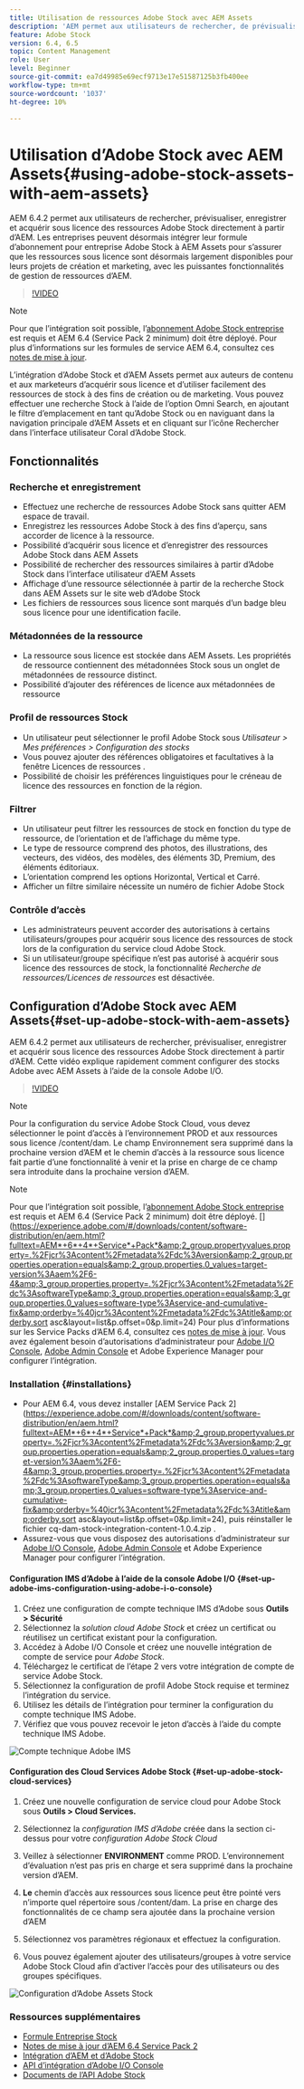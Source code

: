 ```yaml
---
title: Utilisation de ressources Adobe Stock avec AEM Assets
description: 'AEM permet aux utilisateurs de rechercher, de prévisualiser, d’enregistrer et d’acquérir sous licence des ressources Adobe Stock directement à partir d’AEM. Les entreprises peuvent désormais intégrer leur formule d’abonnement pour entreprise Adobe Stock à AEM Assets pour s’assurer que les ressources sous licence sont désormais largement disponibles pour leurs projets de création et marketing, avec les puissantes fonctionnalités de gestion de ressources d’AEM. '
feature: Adobe Stock
version: 6.4, 6.5
topic: Content Management
role: User
level: Beginner
source-git-commit: ea7d49985e69ecf9713e17e51587125b3fb400ee
workflow-type: tm+mt
source-wordcount: '1037'
ht-degree: 10%

---
```



# Utilisation d’Adobe Stock avec AEM Assets{#using-adobe-stock-assets-with-aem-assets}

AEM 6.4.2 permet aux utilisateurs de rechercher, prévisualiser, enregistrer et acquérir sous licence des ressources Adobe Stock directement à partir d’AEM. Les entreprises peuvent désormais intégrer leur formule d’abonnement pour entreprise Adobe Stock à AEM Assets pour s’assurer que les ressources sous licence sont désormais largement disponibles pour leurs projets de création et marketing, avec les puissantes fonctionnalités de gestion de ressources d’AEM.

>[!VIDEO](https://video.tv.adobe.com/v/24678/?quality=12&learn=on)

>[!NOTE]
>
>Pour que l’intégration soit possible, l’[abonnement Adobe Stock entreprise](https://landing.adobe.com/en/na/products/creative-cloud/ctir-4625-stock-for-enterprise/index.html) est requis et AEM 6.4 (Service Pack 2 minimum) doit être déployé. Pour plus d’informations sur les formules de service AEM 6.4, consultez ces [notes de mise à jour](https://helpx.adobe.com/fr/experience-manager/6-4/release-notes/sp-release-notes.html).

L’intégration d’Adobe Stock et d’AEM Assets permet aux auteurs de contenu et aux marketeurs d’acquérir sous licence et d’utiliser facilement des ressources de stock à des fins de création ou de marketing. Vous pouvez effectuer une recherche Stock à l’aide de l’option Omni Search, en ajoutant le filtre d’emplacement en tant qu’Adobe Stock ou en naviguant dans la navigation principale d’AEM Assets et en cliquant sur l’icône Rechercher dans l’interface utilisateur Coral d’Adobe Stock.

## Fonctionnalités

### Recherche et enregistrement

* Effectuez une recherche de ressources Adobe Stock sans quitter AEM espace de travail.
* Enregistrez les ressources Adobe Stock à des fins d’aperçu, sans accorder de licence à la ressource.
* Possibilité d’acquérir sous licence et d’enregistrer des ressources Adobe Stock dans AEM Assets
* Possibilité de rechercher des ressources similaires à partir d’Adobe Stock dans l’interface utilisateur d’AEM Assets
* Affichage d’une ressource sélectionnée à partir de la recherche Stock dans AEM Assets sur le site web d’Adobe Stock
* Les fichiers de ressources sous licence sont marqués d’un badge bleu sous licence pour une identification facile.

### Métadonnées de la ressource

* La ressource sous licence est stockée dans AEM Assets. Les propriétés de ressource contiennent des métadonnées Stock sous un onglet de métadonnées de ressource distinct.
* Possibilité d’ajouter des références de licence aux métadonnées de ressource

### Profil de ressources Stock

* Un utilisateur peut sélectionner le profil Adobe Stock sous *Utilisateur > Mes préférences > Configuration des stocks*
* Vous pouvez ajouter des références obligatoires et facultatives à la fenêtre Licences de ressources .
* Possibilité de choisir les préférences linguistiques pour le créneau de licence des ressources en fonction de la région.

### Filtrer

* Un utilisateur peut filtrer les ressources de stock en fonction du type de ressource, de l’orientation et de l’affichage du même type.
* Le type de ressource comprend des photos, des illustrations, des vecteurs, des vidéos, des modèles, des éléments 3D, Premium, des éléments éditoriaux.
* L’orientation comprend les options Horizontal, Vertical et Carré.
* Afficher un filtre similaire nécessite un numéro de fichier Adobe Stock

### Contrôle d’accès

* Les administrateurs peuvent accorder des autorisations à certains utilisateurs/groupes pour acquérir sous licence des ressources de stock lors de la configuration du service cloud Adobe Stock.
* Si un utilisateur/groupe spécifique n’est pas autorisé à acquérir sous licence des ressources de stock, la fonctionnalité *Recherche de ressources/Licences de ressources* est désactivée.

## Configuration d’Adobe Stock avec AEM Assets{#set-up-adobe-stock-with-aem-assets}

AEM 6.4.2 permet aux utilisateurs de rechercher, prévisualiser, enregistrer et acquérir sous licence des ressources Adobe Stock directement à partir d’AEM. Cette vidéo explique rapidement comment configurer des stocks Adobe avec AEM Assets à l’aide de la console Adobe I/O.

>[!VIDEO](https://video.tv.adobe.com/v/25043/?quality=12&learn=on)

>[!NOTE]
>
>Pour la configuration du service Adobe Stock Cloud, vous devez sélectionner le point d’accès à l’environnement PROD et aux ressources sous licence /content/dam. Le champ Environnement sera supprimé dans la prochaine version d’AEM et le chemin d’accès à la ressource sous licence fait partie d’une fonctionnalité à venir et la prise en charge de ce champ sera introduite dans la prochaine version d’AEM.

>[!NOTE]
>
>Pour que l’intégration soit possible, l’[abonnement Adobe Stock entreprise](https://landing.adobe.com/en/na/products/creative-cloud/ctir-4625-stock-for-enterprise/index.html) est requis et AEM 6.4 (Service Pack 2 minimum) doit être déployé. [](https://experience.adobe.com/#/downloads/content/software-distribution/en/aem.html?fulltext=AEM*+6*+4*+Service*+Pack*&amp;2_group.propertyvalues.property=.%2Fjcr%3Acontent%2Fmetadata%2Fdc%3Aversion&amp;2_group.properties.operation=equals&amp;2_group.properties.0_values=target-version%3Aaem%2F6-4&amp;3_group.properties.property=.%2Fjcr%3Acontent%2Fmetadata%2Fdc%3AsoftwareType&amp;3_group.properties.operation=equals&amp;3_group.properties.0_values=software-type%3Aservice-and-cumulative-fix&amp;orderby=%40jcr%3Acontent%2Fmetadata%2Fdc%3Atitle&amp;orderby.sort asc&amp;layout=list&amp;p.offset=0&amp;p.limit=24) Pour plus d’informations sur les Service Packs d’AEM 6.4, consultez ces [notes de mise à jour](https://helpx.adobe.com/experience-manager/6-4/release-notes/sp-release-notes.html). Vous avez également besoin d’autorisations d’administrateur pour [Adobe I/O Console](https://console.adobe.io/), [Adobe Admin Console](https://adminconsole.adobe.com/) et Adobe Experience Manager pour configurer l’intégration.

### Installation {#installations}

* Pour AEM 6.4, vous devez installer [AEM Service Pack 2](https://experience.adobe.com/#/downloads/content/software-distribution/en/aem.html?fulltext=AEM*+6*+4*+Service*+Pack*&amp;2_group.propertyvalues.property=.%2Fjcr%3Acontent%2Fmetadata%2Fdc%3Aversion&amp;2_group.properties.operation=equals&amp;2_group.properties.0_values=target-version%3Aaem%2F6-4&amp;3_group.properties.property=.%2Fjcr%3Acontent%2Fmetadata%2Fdc%3AsoftwareType&amp;3_group.properties.operation=equals&amp;3_group.properties.0_values=software-type%3Aservice-and-cumulative-fix&amp;orderby=%40jcr%3Acontent%2Fmetadata%2Fdc%3Atitle&amp;orderby.sort asc&amp;layout=list&amp;p.offset=0&amp;p.limit=24), puis réinstaller le fichier cq-dam-stock-integration-content-1.0.4.zip .
* Assurez-vous que vous disposez des autorisations d’administrateur sur [Adobe I/O Console](https://console.adobe.io/), [Adobe Admin Console](https://adminconsole.adobe.com/) et Adobe Experience Manager pour configurer l’intégration.

#### Configuration IMS d’Adobe à l’aide de la console Adobe I/O {#set-up-adobe-ims-configuration-using-adobe-i-o-console}

1. Créez une configuration de compte technique IMS d’Adobe sous **Outils > Sécurité**
2. Sélectionnez la *solution cloud* *Adobe Stock* et créez un certificat ou réutilisez un certificat existant pour la configuration.
3. Accédez à Adobe I/O Console et créez une nouvelle intégration de compte de service pour *Adobe Stock*.
4. Téléchargez le certificat de l’étape 2 vers votre intégration de compte de service Adobe Stock.
5. Sélectionnez la configuration de profil Adobe Stock requise et terminez l’intégration du service.
6. Utilisez les détails de l’intégration pour terminer la configuration du compte technique IMS Adobe.
7. Vérifiez que vous pouvez recevoir le jeton d’accès à l’aide du compte technique IMS Adobe.

![Compte technique Adobe IMS](assets/screen_shot_2018-10-22at12219pm.png)

#### Configuration des Cloud Services Adobe Stock {#set-up-adobe-stock-cloud-services}

1. Créez une nouvelle configuration de service cloud pour Adobe Stock sous **Outils > Cloud Services.**
2. Sélectionnez la *configuration IMS d’Adobe* créée dans la section ci-dessus pour votre *configuration Adobe Stock Cloud*

3. Veillez à sélectionner **ENVIRONMENT** comme PROD. L’environnement d’évaluation n’est pas pris en charge et sera supprimé dans la prochaine version d’AEM.
4. **Le** chemin d’accès aux ressources sous licence peut être pointé vers n’importe quel répertoire sous /content/dam. La prise en charge des fonctionnalités de ce champ sera ajoutée dans la prochaine version d’AEM
5. Sélectionnez vos paramètres régionaux et effectuez la configuration.
6. Vous pouvez également ajouter des utilisateurs/groupes à votre service Adobe Stock Cloud afin d’activer l’accès pour des utilisateurs ou des groupes spécifiques.

![Configuration d’Adobe Assets Stock](assets/screen_shot_2018-10-22at12425pm.png)

### Ressources supplémentaires

* [Formule Entreprise Stock](https://landing.adobe.com/en/na/products/creative-cloud/ctir-4625-stock-for-enterprise/index.html)
* [Notes de mise à jour d’AEM 6.4 Service Pack 2](https://experienceleague.adobe.com/docs/experience-manager-64/release-notes/sp-release-notes.html?lang=en)
* [Intégration d’AEM et d’Adobe Stock](https://experienceleague.adobe.com/docs/experience-manager-65/assets/using/aem-assets-adobe-stock.html)
* [API d’intégration d’Adobe I/O Console](https://www.adobe.io/apis/cloudplatform/console/authentication/gettingstarted.html)
* [Documents de l’API Adobe Stock](https://www.adobe.io/apis/creativecloud/stock/docs.html)
